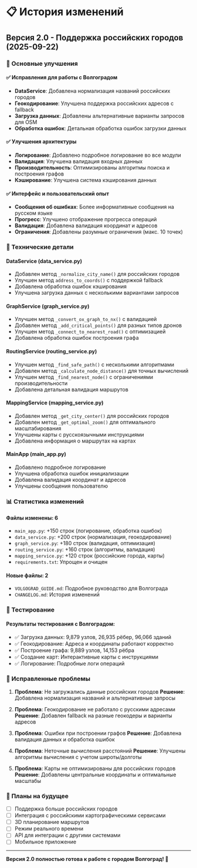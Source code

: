 # 📋 История изменений

## Версия 2.0 - Поддержка российских городов (2025-09-22)

### 🎯 Основные улучшения

#### ✅ Исправления для работы с Волгоградом
- **DataService**: Добавлена нормализация названий российских городов
- **Геокодирование**: Улучшена поддержка российских адресов с fallback
- **Загрузка данных**: Добавлены альтернативные варианты запросов для OSM
- **Обработка ошибок**: Детальная обработка ошибок загрузки данных

#### ✅ Улучшения архитектуры
- **Логирование**: Добавлено подробное логирование во все модули
- **Валидация**: Улучшена валидация входных данных
- **Производительность**: Оптимизированы алгоритмы поиска и построения графов
- **Кэширование**: Улучшена система кэширования данных

#### ✅ Интерфейс и пользовательский опыт
- **Сообщения об ошибках**: Более информативные сообщения на русском языке
- **Прогресс**: Улучшено отображение прогресса операций
- **Валидация**: Добавлена валидация координат и адресов
- **Ограничения**: Добавлены разумные ограничения (макс. 10 точек)

### 🔧 Технические детали

#### DataService (data_service.py)
- Добавлен метод `_normalize_city_name()` для российских городов
- Улучшен метод `address_to_coords()` с поддержкой fallback
- Добавлена обработка ошибок кэширования
- Улучшена загрузка данных с несколькими вариантами запросов

#### GraphService (graph_service.py)
- Улучшен метод `_convert_ox_graph_to_nx()` с валидацией
- Добавлен метод `_add_critical_points()` для разных типов дронов
- Улучшен метод `_connect_to_nearest_road()` с оптимизацией
- Добавлена обработка ошибок построения графа

#### RoutingService (routing_service.py)
- Улучшен метод `_find_safe_path()` с несколькими алгоритмами
- Добавлен метод `_calculate_node_distance()` для точных вычислений
- Улучшен метод `_find_nearest_node()` с ограничениями производительности
- Добавлена детальная валидация маршрутов

#### MappingService (mapping_service.py)
- Добавлен метод `_get_city_center()` для российских городов
- Добавлен метод `_get_optimal_zoom()` для оптимального масштабирования
- Улучшены карты с русскоязычными инструкциями
- Добавлена информация о маршрутах на картах

#### MainApp (main_app.py)
- Добавлено подробное логирование
- Улучшена обработка ошибок инициализации
- Добавлена валидация координат и адресов
- Улучшены сообщения пользователю

### 📊 Статистика изменений

#### Файлы изменены: 6
- `main_app.py`: +150 строк (логирование, обработка ошибок)
- `data_service.py`: +200 строк (нормализация, геокодирование)
- `graph_service.py`: +180 строк (валидация, оптимизация)
- `routing_service.py`: +160 строк (алгоритмы, валидация)
- `mapping_service.py`: +120 строк (российские города, карты)
- `requirements.txt`: Упрощен и очищен

#### Новые файлы: 2
- `VOLGOGRAD_GUIDE.md`: Подробное руководство для Волгограда
- `CHANGELOG.md`: История изменений

### 🧪 Тестирование

#### Результаты тестирования с Волгоградом:
- ✅ Загрузка данных: 9,879 узлов, 26,935 рёбер, 96,066 зданий
- ✅ Геокодирование: Адреса и координаты работают корректно
- ✅ Построение графа: 9,889 узлов, 14,153 рёбра
- ✅ Создание карт: Интерактивные карты с инструкциями
- ✅ Логирование: Подробные логи операций

### 🐛 Исправленные проблемы

1. **Проблема**: Не загружались данные российских городов
   **Решение**: Добавлена нормализация названий и альтернативные запросы

2. **Проблема**: Геокодирование не работало с русскими адресами
   **Решение**: Добавлен fallback на разные геокодеры и варианты адресов

3. **Проблема**: Ошибки при построении графов
   **Решение**: Добавлена валидация данных и обработка ошибок

4. **Проблема**: Неточные вычисления расстояний
   **Решение**: Улучшены алгоритмы вычисления с учетом широты/долготы

5. **Проблема**: Карты не оптимизированы для российских городов
   **Решение**: Добавлены центральные координаты и оптимальные масштабы

### 🔮 Планы на будущее

- [ ] Поддержка больше российских городов
- [ ] Интеграция с российскими картографическими сервисами
- [ ] 3D планирование маршрутов
- [ ] Режим реального времени
- [ ] API для интеграции с другими системами
- [ ] Мобильное приложение

---

**Версия 2.0 полностью готова к работе с городом Волгоград! 🎉**

